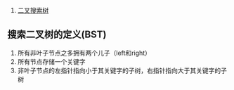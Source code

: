 1. [二叉搜索树](https://www.cnblogs.com/Leo_wl/p/5229585.html)

## 搜索二叉树的定义(BST)
1. 所有非叶子节点之多拥有两个儿子（left和right）
2. 所有节点存储一个关键字
3. 非叶子节点的左指针指向小于其关键字的子树，右指针指向大于其关键字的子树


